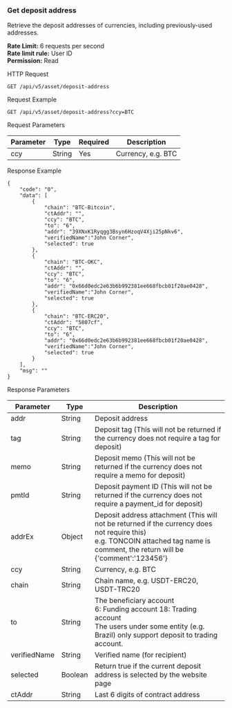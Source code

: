 ### Get deposit address
Retrieve the deposit addresses of currencies, including previously-used addresses.

**Rate Limit:** 6 requests per second  
**Rate limit rule:** User ID  
**Permission:** Read

HTTP Request
```
GET /api/v5/asset/deposit-address
```

Request Example
```
GET /api/v5/asset/deposit-address?ccy=BTC
```

Request Parameters

| Parameter | Type | Required | Description |
|-----------|------|----------|-------------|
| ccy | String | Yes | Currency, e.g. BTC |

Response Example
```
{
    "code": "0",
    "data": [
        {
            "chain": "BTC-Bitcoin",
            "ctAddr": "",
            "ccy": "BTC",
            "to": "6",
            "addr": "39XNxK1Ryqgg3Bsyn6HzoqV4Xji25pNkv6",
            "verifiedName":"John Corner",
            "selected": true
        },
        {
            "chain": "BTC-OKC",
            "ctAddr": "",
            "ccy": "BTC",
            "to": "6",
            "addr": "0x66d0edc2e63b6b992381ee668fbcb01f20ae0428",
            "verifiedName":"John Corner",
            "selected": true
        },
        {
            "chain": "BTC-ERC20",
            "ctAddr": "5807cf",
            "ccy": "BTC",
            "to": "6",
            "addr": "0x66d0edc2e63b6b992381ee668fbcb01f20ae0428",
            "verifiedName":"John Corner",
            "selected": true
        }
    ],
    "msg": ""
}
```

Response Parameters

| Parameter | Type | Description |
|-----------|------|-------------|
| addr | String | Deposit address |
| tag | String | Deposit tag (This will not be returned if the currency does not require a tag for deposit) |
| memo | String | Deposit memo (This will not be returned if the currency does not require a memo for deposit) |
| pmtId | String | Deposit payment ID (This will not be returned if the currency does not require a payment_id for deposit) |
| addrEx | Object | Deposit address attachment (This will not be returned if the currency does not require this)<br>e.g. TONCOIN attached tag name is comment, the return will be {'comment':'123456'} |
| ccy | String | Currency, e.g. BTC |
| chain | String | Chain name, e.g. USDT-ERC20, USDT-TRC20 |
| to | String | The beneficiary account<br>6: Funding account 18: Trading account<br>The users under some entity (e.g. Brazil) only support deposit to trading account. |
| verifiedName | String | Verified name (for recipient) |
| selected | Boolean | Return true if the current deposit address is selected by the website page |
| ctAddr | String | Last 6 digits of contract address |
